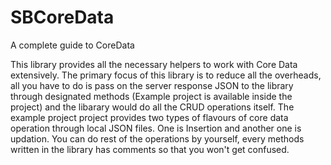# SBCoreData
A complete guide to CoreData

This library provides all the necessary helpers to work with Core Data extensively. The primary focus of this library is to reduce all the overheads, all you have to do is pass on the server response JSON to the library through designated methods (Example project is available inside the project) and the libarary would do all the CRUD operations itself. The example project project provides two types of flavours of core data operation through local JSON files. One is Insertion and another one is updation. You can do rest of the operations by yourself, every methods written in the library has comments so that you won't get confused.
